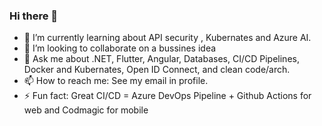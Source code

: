 ### Hi there 👋


- 🌱 I’m currently learning about API security , Kubernates and Azure AI.
- 👯 I’m looking to collaborate on a bussines idea
- 💬 Ask me about .NET, Flutter, Angular, Databases, CI/CD Pipelines, Docker and Kubernates, Open ID Connect, and clean code/arch.
- 📫 How to reach me: See my email in profile.
- ⚡ Fun fact: Great CI/CD = Azure DevOps Pipeline + Github Actions for web and Codmagic for mobile

